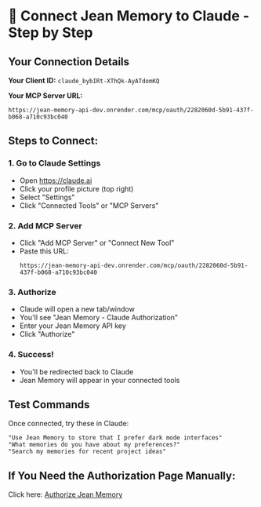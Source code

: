 # 🚀 Connect Jean Memory to Claude - Step by Step

## Your Connection Details

**Your Client ID:** `claude_bybIRt-XThQk-AyATdomKQ`

**Your MCP Server URL:**
```
https://jean-memory-api-dev.onrender.com/mcp/oauth/2282060d-5b91-437f-b068-a710c93bc040
```

## Steps to Connect:

### 1. Go to Claude Settings
- Open https://claude.ai
- Click your profile picture (top right)
- Select "Settings"
- Click "Connected Tools" or "MCP Servers"

### 2. Add MCP Server
- Click "Add MCP Server" or "Connect New Tool"
- Paste this URL:
  ```
  https://jean-memory-api-dev.onrender.com/mcp/oauth/2282060d-5b91-437f-b068-a710c93bc040
  ```

### 3. Authorize
- Claude will open a new tab/window
- You'll see "Jean Memory - Claude Authorization"
- Enter your Jean Memory API key
- Click "Authorize"

### 4. Success!
- You'll be redirected back to Claude
- Jean Memory will appear in your connected tools

## Test Commands

Once connected, try these in Claude:
```
"Use Jean Memory to store that I prefer dark mode interfaces"
"What memories do you have about my preferences?"
"Search my memories for recent project ideas"
```

## If You Need the Authorization Page Manually:

Click here: [Authorize Jean Memory](https://jean-memory-api-dev.onrender.com/oauth/authorize?client_id=claude_bybIRt-XThQk-AyATdomKQ&redirect_uri=https://claude.ai/api/mcp/auth_callback&response_type=code&state=test123) 